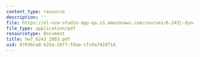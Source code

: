 ```yaml
---
content_type: resource
description: ''
file: https://ol-ocw-studio-app-qa.s3.amazonaws.com/courses/6-243j-dynamics-of-nonlinear-systems-fall-2003/07036ca8b2da26fffdaacfc0a742d71d_hw7_6243_2003.pdf
file_type: application/pdf
resourcetype: Document
title: hw7_6243_2003.pdf
uid: 07036ca8-b2da-26ff-fdaa-cfc0a742d71d
---
```

